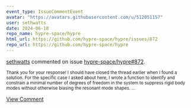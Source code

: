 ```yaml
---
event_type: IssueCommentEvent
avatar: "https://avatars.githubusercontent.com/u/51205115?"
user: sethwatts
date: 2024-06-18
repo_name: hypre-space/hypre
html_url: https://github.com/hypre-space/hypre/issues/872
repo_url: https://github.com/hypre-space/hypre
---
```


<a href='https://github.com/sethwatts' target='_blank'>sethwatts</a> commented on issue <a href='https://github.com/hypre-space/hypre/issues/872' target='_blank'>hypre-space/hypre#872</a>.

<small>Thank you for your response! I should have closed the thread earlier when I found a solution. For the specific case I asked about here, I wrote a function to identify and constrain a minimal number of degrees of freedom in the system to suppress rigid body modes without otherwise biasing the resonant mode shapes....</small>

<a href='https://github.com/hypre-space/hypre/issues/872' target='_blank'>View Comment</a>